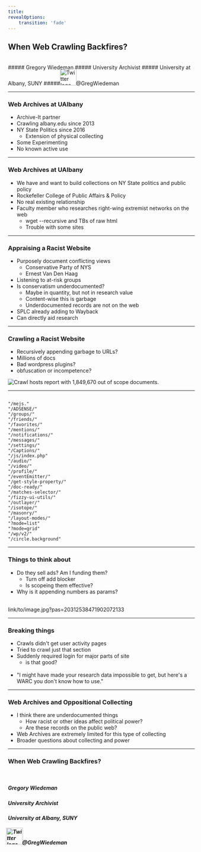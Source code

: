 ```yaml
---
title: 
revealOptions:
    transition: 'fade'
---
```

<style>
#fLeft {float: left; max-width: 60%; text-align: left;}
#fRight {float: right; max-width: 40%; text-align: left;}
#fRight img {margin: 20px;}
#smallLink {font-size: 18px;}
.whitebg {background-color: #fff; margin-top: 30% !important; padding: 15px !important; border-radius: 15px;}
.altText {background-color: #fff; bottom: 30px; position: fixed; padding: 15px !important; border-radius: 5px;}
section {height:100%;}
.pullDown {height:auto;}
.reveal h1, h2, h3, h4, h5 {text-transform: none !important;}
</style>

## When Web Crawling Backfires?
<br/>
##### Gregory Wiedeman
##### University Archivist
##### University at Albany, SUNY
##### <img alt="Twitter logo" src="img-saa16/twitter.png" style="margin: -5px; background: none; border: none; box-shadow: none;" width="45px" /> @GregWiedeman

---

### Web Archives at UAlbany

* Archive-It partner
* Crawling albany.edu since 2013
* NY State Politics since 2016
    * Extension of physical collecting
* Some Experimenting
* No known active use<!-- .element: class="fragment" data-fragment-index="1" -->

---

### Web Archives at UAlbany

* We have and want to build collections on NY State politics and public policy
* Rockefeller College of Public Affairs & Policy
* No real existing relationship
* Faculty member who researches right-wing extremist networks on the web
    * wget --recursive and TBs of raw html
    * Trouble with some sites

---

### Appraising a Racist Website

* Purposely document conflicting views
    * Conservative Party of NYS
    * Ernest Van Den Haag
* Listening to at-risk groups
* Is conservatism underdocumented?
    * Maybe in quantity, but not in research value
    * Content-wise this is garbage
    * Underdocumented records are not on the web
* SPLC already adding to Wayback
* Can directly aid research

---

### Crawling a Racist Website

* Recursively appending garbage to URLs?
* Millions of docs
* Bad wordpress plugins?
* obfuscation or incompetence?

<img alt="Crawl hosts report with 1,849,670 out of scope documents." src="img/scopingHosts.png" />

---

<pre><code>
"/mejs." 
"/ADSENSE/" 
"/groups/" 
"/friends/" 
"/favorites/" 
"/mentions/" 
"/notifications/" 
"/messages/" 
"/settings/" 
"/Captions/" 
"/js/index.php" 
"/audio/" 
"/video/" 
"/profile/" 
"/eventEmitter/" 
"/get-style-property/" 
"/doc-ready/" 
"/matches-selector/" 
"/fizzy-ui-utils/" 
"/outlayer/" 
"/isotope/" 
"/masonry/" 
"/layout-modes/" 
"?mode=list" 
"?mode=grid" 
"/wp/v2/" 
"/circle.background"
</code></pre>

---

### Things to think about

* Do they sell ads? Am I funding them?
    * Turn off add blocker
    * Is scopeing them effective?
* Why is it appending numbers as params?
<br/>
link/to/image.jpg?pas=20312538471902072133

---

### Breaking things

* Crawls didn't get user activity pages
* Tried to crawl just that section
* Suddenly required login for major parts of site<!-- .element: class="fragment" data-fragment-index="1" -->
    * is that good?<!-- .element: class="fragment" data-fragment-index="2" -->
    </br>
* "I might have made your research data impossible to get, but here's a WARC you don't know how to use."<!-- .element: class="fragment" data-fragment-index="3" -->

---

### Web Archives and Oppositional Collecting

* I think there are underdocumented things
    * How racist or other ideas affect political power?
    * Are these records on the public web?
* Web Archives are extremely limited for this type of collecting
* Broader questions about collecting and power
    
---

### When Web Crawling Backfires?
<br/>

##### Gregory Wiedeman
##### University Archivist
##### University at Albany, SUNY
##### <img alt="Twitter logo" src="img-saa16/twitter.png" style="margin: -5px; background: none; border: none; box-shadow: none;" width="45px" /> @GregWiedeman
